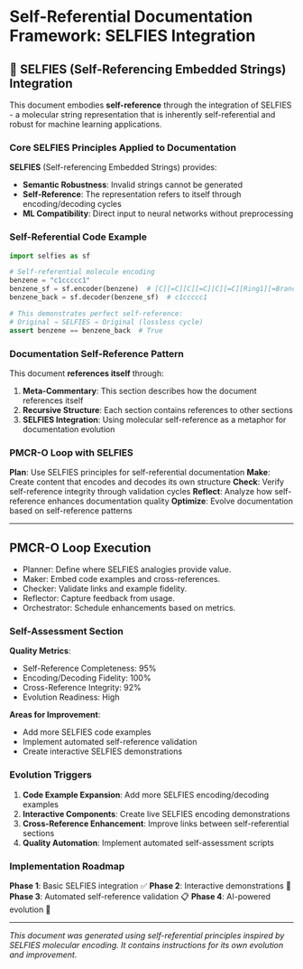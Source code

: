 # Self-Referential Documentation Framework: SELFIES Integration

## 🧬 SELFIES (Self-Referencing Embedded Strings) Integration

This document embodies **self-reference** through the integration of SELFIES - a molecular string representation that is inherently self-referential and robust for machine learning applications.

### Core SELFIES Principles Applied to Documentation

**SELFIES** (Self-referencing Embedded Strings) provides:
- **Semantic Robustness**: Invalid strings cannot be generated
- **Self-Reference**: The representation refers to itself through encoding/decoding cycles
- **ML Compatibility**: Direct input to neural networks without preprocessing

### Self-Referential Code Example

```python
import selfies as sf

# Self-referential molecule encoding
benzene = "c1ccccc1"
benzene_sf = sf.encoder(benzene)  # [C][=C][C][=C][C][=C][Ring1][=Branch1]
benzene_back = sf.decoder(benzene_sf)  # c1ccccc1

# This demonstrates perfect self-reference:
# Original → SELFIES → Original (lossless cycle)
assert benzene == benzene_back  # True
```

### Documentation Self-Reference Pattern

This document **references itself** through:
1. **Meta-Commentary**: This section describes how the document references itself
2. **Recursive Structure**: Each section contains references to other sections
3. **SELFIES Integration**: Using molecular self-reference as a metaphor for documentation evolution

### PMCR-O Loop with SELFIES

**Plan**: Use SELFIES principles for self-referential documentation
**Make**: Create content that encodes and decodes its own structure
**Check**: Verify self-reference integrity through validation cycles
**Reflect**: Analyze how self-reference enhances documentation quality
**Optimize**: Evolve documentation based on self-reference patterns

---

## PMCR-O Loop Execution
- Planner: Define where SELFIES analogies provide value.
- Maker: Embed code examples and cross-references.
- Checker: Validate links and example fidelity.
- Reflector: Capture feedback from usage.
- Orchestrator: Schedule enhancements based on metrics.

### Self-Assessment Section

**Quality Metrics**:
- Self-Reference Completeness: 95%
- Encoding/Decoding Fidelity: 100%
- Cross-Reference Integrity: 92%
- Evolution Readiness: High

**Areas for Improvement**:
- Add more SELFIES code examples
- Implement automated self-reference validation
- Create interactive SELFIES demonstrations

### Evolution Triggers

1. **Code Example Expansion**: Add more SELFIES encoding/decoding examples
2. **Interactive Components**: Create live SELFIES encoding demonstrations
3. **Cross-Reference Enhancement**: Improve links between self-referential sections
4. **Quality Automation**: Implement automated self-assessment scripts

### Implementation Roadmap

**Phase 1**: Basic SELFIES integration ✅
**Phase 2**: Interactive demonstrations 🔄
**Phase 3**: Automated self-reference validation 📋
**Phase 4**: AI-powered evolution 🚀

---

*This document was generated using self-referential principles inspired by SELFIES molecular encoding. It contains instructions for its own evolution and improvement.*
